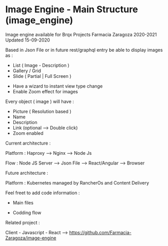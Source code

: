 # Image Engine - Main Structure (image_engine)
Image engine available for Brqx Projects
Farmacia Zaragoza 2020-2021
Updated 15-09-2020

Based in Json File or in future rest/graphql entry be able to display images as : 

- List ( Image - Description ) 
- Gallery / Grid
- Slide ( Partial | Full Screen ) 

+ Have a wizard to instant view type change
+ Enable Zoom effect for images

Every object ( image ) will have : 

- Picture ( Resolution based ) 
- Name
- Description
- Link (optional --> Double click)
- Zoom enabled 

Current architecture : 

Platform : Haproxy --> Nginx --> Node Js

Flow     : Node JS Server --> Json File --> React/Angular --> Browser

Future architecture  : 

Platform : Kubernetes managed by RancherOs and Content Delivery


Feel freet to add code information :

+ Main files


+ Codding flow


Related project : 

Client - Javascript - React -->  https://github.com/Farmacia-Zaragoza/image-engine 



